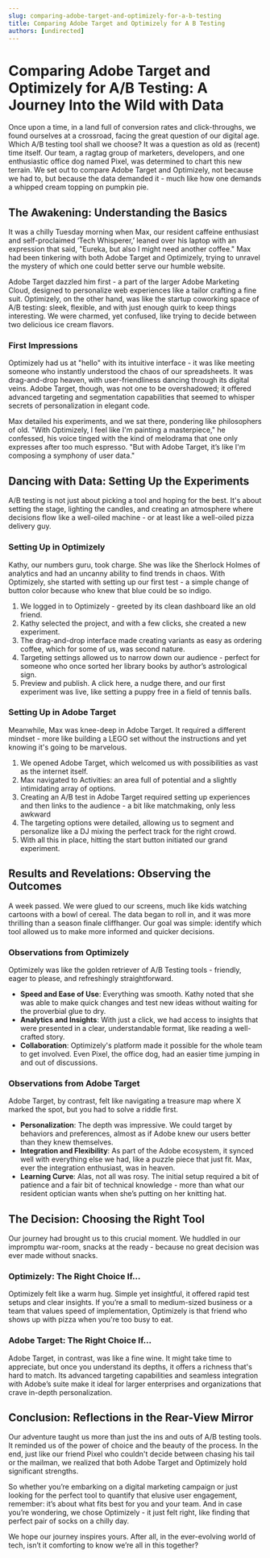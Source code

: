 ```yaml
---
slug: comparing-adobe-target-and-optimizely-for-a-b-testing
title: Comparing Adobe Target and Optimizely for A B Testing
authors: [undirected]
---
```



# Comparing Adobe Target and Optimizely for A/B Testing: A Journey Into the Wild with Data

Once upon a time, in a land full of conversion rates and click-throughs, we found ourselves at a crossroad, facing the great question of our digital age. Which A/B testing tool shall we choose? It was a question as old as (recent) time itself. Our team, a ragtag group of marketers, developers, and one enthusiastic office dog named Pixel, was determined to chart this new terrain. We set out to compare Adobe Target and Optimizely, not because we had to, but because the data demanded it - much like how one demands a whipped cream topping on pumpkin pie.

## The Awakening: Understanding the Basics

It was a chilly Tuesday morning when Max, our resident caffeine enthusiast and self-proclaimed ‘Tech Whisperer,’ leaned over his laptop with an expression that said, "Eureka, but also I might need another coffee." Max had been tinkering with both Adobe Target and Optimizely, trying to unravel the mystery of which one could better serve our humble website.

Adobe Target dazzled him first - a part of the larger Adobe Marketing Cloud, designed to personalize web experiences like a tailor crafting a fine suit. Optimizely, on the other hand, was like the startup coworking space of A/B testing: sleek, flexible, and with just enough quirk to keep things interesting. We were charmed, yet confused, like trying to decide between two delicious ice cream flavors.

### First Impressions

Optimizely had us at "hello" with its intuitive interface - it was like meeting someone who instantly understood the chaos of our spreadsheets. It was drag-and-drop heaven, with user-friendliness dancing through its digital veins. Adobe Target, though, was not one to be overshadowed; it offered advanced targeting and segmentation capabilities that seemed to whisper secrets of personalization in elegant code.

Max detailed his experiments, and we sat there, pondering like philosophers of old. "With Optimizely, I feel like I'm painting a masterpiece," he confessed, his voice tinged with the kind of melodrama that one only expresses after too much espresso. "But with Adobe Target, it’s like I'm composing a symphony of user data."

## Dancing with Data: Setting Up the Experiments

A/B testing is not just about picking a tool and hoping for the best. It's about setting the stage, lighting the candles, and creating an atmosphere where decisions flow like a well-oiled machine - or at least like a well-oiled pizza delivery guy.

### Setting Up in Optimizely

Kathy, our numbers guru, took charge. She was like the Sherlock Holmes of analytics and had an uncanny ability to find trends in chaos. With Optimizely, she started with setting up our first test - a simple change of button color because who knew that blue could be so indigo.

1. We logged in to Optimizely - greeted by its clean dashboard like an old friend.
2. Kathy selected the project, and with a few clicks, she created a new experiment.
3. The drag-and-drop interface made creating variants as easy as ordering coffee, which for some of us, was second nature.
4. Targeting settings allowed us to narrow down our audience - perfect for someone who once sorted her library books by author’s astrological sign.
5. Preview and publish. A click here, a nudge there, and our first experiment was live, like setting a puppy free in a field of tennis balls.

### Setting Up in Adobe Target

Meanwhile, Max was knee-deep in Adobe Target. It required a different mindset - more like building a LEGO set without the instructions and yet knowing it's going to be marvelous.

1. We opened Adobe Target, which welcomed us with possibilities as vast as the internet itself.
2. Max navigated to Activities: an area full of potential and a slightly intimidating array of options.
3. Creating an A/B test in Adobe Target required setting up experiences and then links to the audience - a bit like matchmaking, only less awkward
4. The targeting options were detailed, allowing us to segment and personalize like a DJ mixing the perfect track for the right crowd.
5. With all this in place, hitting the start button initiated our grand experiment.

## Results and Revelations: Observing the Outcomes

A week passed. We were glued to our screens, much like kids watching cartoons with a bowl of cereal. The data began to roll in, and it was more thrilling than a season finale cliffhanger. Our goal was simple: identify which tool allowed us to make more informed and quicker decisions.

### Observations from Optimizely

Optimizely was like the golden retriever of A/B Testing tools - friendly, eager to please, and refreshingly straightforward.

- **Speed and Ease of Use**: Everything was smooth. Kathy noted that she was able to make quick changes and test new ideas without waiting for the proverbial glue to dry.
- **Analytics and Insights**: With just a click, we had access to insights that were presented in a clear, understandable format, like reading a well-crafted story.
- **Collaboration**: Optimizely's platform made it possible for the whole team to get involved. Even Pixel, the office dog, had an easier time jumping in and out of discussions.

### Observations from Adobe Target

Adobe Target, by contrast, felt like navigating a treasure map where X marked the spot, but you had to solve a riddle first.

- **Personalization**: The depth was impressive. We could target by behaviors and preferences, almost as if Adobe knew our users better than they knew themselves.
- **Integration and Flexibility**: As part of the Adobe ecosystem, it synced well with everything else we had, like a puzzle piece that just fit. Max, ever the integration enthusiast, was in heaven.
- **Learning Curve**: Alas, not all was rosy. The initial setup required a bit of patience and a fair bit of technical knowledge - more than what our resident optician wants when she’s putting on her knitting hat.

## The Decision: Choosing the Right Tool

Our journey had brought us to this crucial moment. We huddled in our impromptu war-room, snacks at the ready - because no great decision was ever made without snacks.

### Optimizely: The Right Choice If…

Optimizely felt like a warm hug. Simple yet insightful, it offered rapid test setups and clear insights. If you’re a small to medium-sized business or a team that values speed of implementation, Optimizely is that friend who shows up with pizza when you're too busy to eat.

### Adobe Target: The Right Choice If…

Adobe Target, in contrast, was like a fine wine. It might take time to appreciate, but once you understand its depths, it offers a richness that's hard to match. Its advanced targeting capabilities and seamless integration with Adobe’s suite make it ideal for larger enterprises and organizations that crave in-depth personalization.

## Conclusion: Reflections in the Rear-View Mirror

Our adventure taught us more than just the ins and outs of A/B testing tools. It reminded us of the power of choice and the beauty of the process. In the end, just like our friend Pixel who couldn't decide between chasing his tail or the mailman, we realized that both Adobe Target and Optimizely hold significant strengths.

So whether you’re embarking on a digital marketing campaign or just looking for the perfect tool to quantify that elusive user engagement, remember: it’s about what fits best for you and your team. And in case you’re wondering, we chose Optimizely - it just felt right, like finding that perfect pair of socks on a chilly day.

We hope our journey inspires yours. After all, in the ever-evolving world of tech, isn’t it comforting to know we’re all in this together?